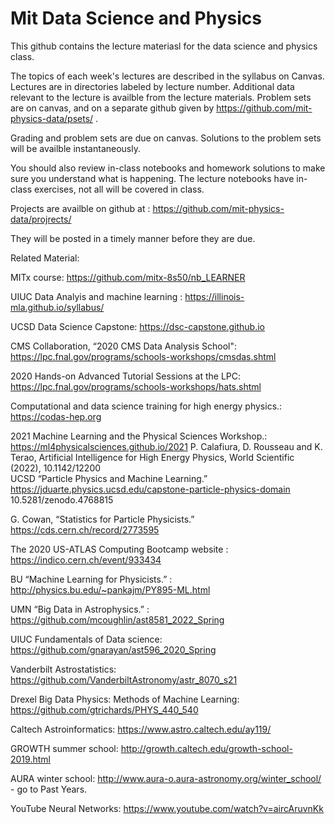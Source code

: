 # Mit Data Science and Physics 

This github contains the lecture materiasl for the data science and physics class. 

The topics of each week's lectures are described in the syllabus on Canvas. Lectures are in directories labeled by lecture number. Additional data relevant to the lecture is availble from the lecture materials. Problem sets are on canvas, and on a separate github given by https://github.com/mit-physics-data/psets/ . 

Grading and problem sets are due on canvas. Solutions to the problem sets will be availble instantaneously. 

You should also review in-class notebooks and homework solutions to make sure you understand what is happening. The lecture notebooks have in-class exercises, not all will be covered in class. 

Projects are availble on github at : 
https://github.com/mit-physics-data/projrects/

They will be posted in a timely manner before they are due. 

Related Material: 

MITx course: https://github.com/mitx-8s50/nb_LEARNER  

UIUC Data Analyis and machine learning : https://illinois-mla.github.io/syllabus/  

UCSD Data Science Capstone:  https://dsc-capstone.github.io 

CMS Collaboration, “2020 CMS Data Analysis School": https://lpc.fnal.gov/programs/schools-workshops/cmsdas.shtml 

2020 Hands-on Advanced Tutorial Sessions at the LPC: https://lpc.fnal.gov/programs/schools-workshops/hats.shtml 

Computational and data science training for high energy physics.: https://codas-hep.org 

2021 Machine Learning and the Physical Sciences Workshop.: https://ml4physicalsciences.github.io/2021 
P. Calafiura, D. Rousseau and K. Terao, Artificial Intelligence for High Energy Physics, World Scientific (2022), 10.1142/12200  
UCSD “Particle Physics and Machine Learning.” https://jduarte.physics.ucsd.edu/capstone-particle-physics-domain 10.5281/zenodo.4768815 

G. Cowan, “Statistics for Particle Physicists.” https://cds.cern.ch/record/2773595 

The 2020 US-ATLAS Computing Bootcamp website : https://indico.cern.ch/event/933434 

BU  “Machine Learning for Physicists.” : http://physics.bu.edu/~pankajm/PY895-ML.html

UMN “Big Data in Astrophysics.” : https://github.com/mcoughlin/ast8581_2022_Spring

UIUC Fundamentals of Data science: https://github.com/gnarayan/ast596_2020_Spring

Vanderbilt Astrostatistics: https://github.com/VanderbiltAstronomy/astr_8070_s21

Drexel Big Data Physics: Methods of Machine Learning: https://github.com/gtrichards/PHYS_440_540

Caltech Astroinformatics: https://www.astro.caltech.edu/ay119/

GROWTH summer school: http://growth.caltech.edu/growth-school-2019.html

AURA winter school: http://www.aura-o.aura-astronomy.org/winter_school/ - go to Past Years. 

YouTube Neural Networks: https://www.youtube.com/watch?v=aircAruvnKk



